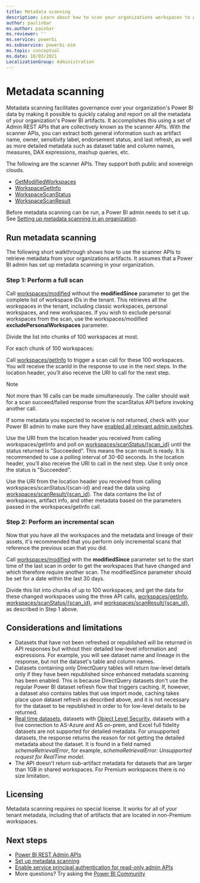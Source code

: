 ```yaml
---
title: Metadata scanning
description: Learn about how to scan your organizations workspaces to get metadata about your organization's Power BI data assets.
author: paulinbar
ms.author: painbar
ms.reviewer: ''
ms.service: powerbi
ms.subservice: powerbi-eim
ms.topic: conceptual
ms.date: 10/03/2021
LocalizationGroup: Administration
---
```


# Metadata scanning

Metadata scanning facilitates governance over your organization's Power BI data by making it possible to quickly catalog and report on all the metadata of your organization's Power BI artifacts. It accomplishes this using a set of Admin REST APIs that are collectively known as the scanner APIs. With the scanner APIs, you can extract both general information such as artifact name, owner, sensitivity label, endorsement status, and last refresh, as well as more detailed metadata such as dataset table and column names, measures, DAX expressions, mashup queries, etc.

The following are the scanner APIs. They support both public and sovereign clouds.

* [GetModifiedWorkspaces](/rest/api/power-bi/admin/workspace-info-get-modified-workspaces)
* [WorkspaceGetInfo](/rest/api/power-bi/admin/workspace-info-post-workspace-info)
* [WorkspaceScanStatus](/rest/api/power-bi/admin/workspace-info-get-scan-status)
* [WorkspaceScanResult](/rest/api/power-bi/admin/workspace-info-get-scan-result)

Before metadata scanning can be run, a Power BI admin needs to set it up. See [Setting up metadata scanning in an organization](../../admin/service-admin-metadata-scanning-setup.md).

## Run metadata scanning

The following short walkthrough shows how to use the scanner APIs to retrieve metadata from your organizations artifacts. It assumes that a Power BI admin has set up metadata scanning in your organization.

### Step 1: Perform a full scan

Call [workspaces/modified](/rest/api/power-bi/admin/workspace-info-get-modified-workspaces) without the **modifiedSince** parameter to get the complete list of workspace IDs in the tenant. This retrieves all the workspaces in the tenant, including classic workspaces, personal workspaces, and new workspaces. If you wish to exclude personal workspaces from the scan, use the workspaces/modified **excludePersonalWorkspaces** parameter.

Divide the list into chunks of 100 workspaces at most.

For each chunk of 100 workspaces:

Call [workspaces/getInfo](/rest/api/power-bi/admin/workspace-info-post-workspace-info) to trigger a scan call for these 100 workspaces. You will receive the scanId in the response to use in the next steps. In the location header, you’ll also receive the URI to call for the next step.

>[!NOTE]
> Not more than 16 calls can be made simultaneously. The caller should wait for a scan succeed/failed response from the scanStatus API before invoking another call.
>
> If some metadata you expected to receive is not returned, check with your Power BI admin to make sure they have [enabled all relevant admin switches](../../admin/service-admin-metadata-scanning-setup.md).

Use the URI from the location header you received from calling workspaces/getInfo and poll on [workspaces/scanStatus/{scan_id}](/rest/api/power-bi/admin/workspace-info-get-scan-status) until the status returned is "Succeeded". This means the scan result is ready. It is recommended to use a polling interval of 30-60 seconds. In the location header, you’ll also receive the URI to call in the next step. Use it only once the status is "Succeeded".

Use the URI from the location header you received from calling workspaces/scanStatus/{scan-id} and read the data using [workspaces/scanResult/{scan_id}](/rest/api/power-bi/admin/workspace-info-get-scan-result). The data contains the list of workspaces, artifact info, and other metadata based on the parameters passed in the workspaces/getInfo call.

### Step 2: Perform an incremental scan

Now that you have all the workspaces and the metadata and lineage of their assets, it's recommended that you perform only incremental scans that reference the previous scan that you did.

Call [workspaces/modified](/rest/api/power-bi/admin/workspace-info-get-modified-workspaces) with the **modifiedSince** parameter set to the start time of the last scan in order to get the workspaces that have changed and which therefore require another scan. The modifiedSince parameter should be set for a date within the last 30 days.

Divide this list into chunks of up to 100 workspaces, and get the data for these changed workspaces using the three API calls, [workspaces/getInfo](/rest/api/power-bi/admin/workspace-info-post-workspace-info), [workspaces/scanStatus/{scan_id}](/rest/api/power-bi/admin/workspace-info-get-scan-status), and [workspaces/scanResult/{scan_id}](/rest/api/power-bi/admin/workspace-info-get-scan-result), as described in Step 1 above.

## Considerations and limitations

* Datasets that have not been refreshed or republished will be returned in API responses but without their detailed low-level information and expressions. For example, you will see dataset name and lineage in the response, but not the dataset's table and column names.
* Datasets containing only DirectQuery tables will return low-level details only if they have been republished since enhanced metadata scanning has been enabled. This is because DirectQuery datasets don't use the regular Power BI dataset refresh flow that triggers caching. If, however, a dataset also contains tables that use import mode, caching takes place upon dataset refresh as described above, and it is not necessary for the dataset to be republished in order to for low-level details to be returned.
* [Real time datasets](../../connect-data/service-real-time-streaming.md), datasets with [Object Level Security](https://powerbi.microsoft.com/blog/object-level-security-ols-is-now-generally-available-in-power-bi-premium-and-pro/), datasets with a live connection to AS-Azure and AS on-prem, and Excel full fidelity datasets are not supported for detailed metadata. For unsupported datasets, the response returns the reason for not getting the detailed metadata about the dataset. It is found in a field named *schemaRetrievalError*, for example, *schemaRetrievalError: Unsupported request for RealTime model*.
* The API doesn't return sub-artifact metadata for datasets that are larger than 1GB in shared workspaces. For Premium workspaces there is no size limitation.

## Licensing

Metadata scanning requires no special license. It works for all of your tenant metadata, including that of artifacts that are located in non-Premium workspaces.

## Next steps

* [Power BI REST Admin APIs](/rest/api/power-bi/admin)
* [Set up metadata scanning](../../admin/service-admin-metadata-scanning-setup.md)
* [Enable service principal authentication for read-only admin APIs](read-only-apis-service-principal-authentication.md)
* More questions? Try asking the [Power BI Community](https://community.powerbi.com)